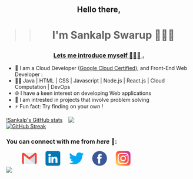 ## <p align="center">Hello there,</p>
>> # <p align="center">I'm Sankalp Swarup 👨🏻‍💻</p>

### <p align="center"> <u>Lets me introduce myself 🧑🏻‍💼 . </u></p>

 - 👋 I am a Cloud Developer ([Google Cloud Certified](https://www.cloudskillsboost.google/public_profiles/0e772187-73e1-461f-8c79-6bcaeffb3031)), and Front-End Web Developer :<br>
 - 👩‍💻 Java  |  HTML  |  CSS  |  Javascript  |  Node.js  |  React.js  |  Cloud Computation  |  DevOps
 - 🌐 I have a keen interest on developing Web applications 
 - 💭 I am intrested in projects that involve problem solving
 - ⚡ Fun fact: Try finding on your own !
 

[!Sankalp's GitHub stats](https://github-readme-stats.vercel.app/api?username=sankalp20&show_icons=true&theme=radical&count_private=true&hide_border=true&title_color=FC6401&icon_color=7F1DA2&bg_color=0D111700)
<img align="right" src="https://github-readme-stats.vercel.app/api/top-langs/?username=sankalp20&theme=radical&title_color=F16707&hide_border=true" width="335px" data-canonical->
[![GitHub Streak](http://github-readme-streak-stats.herokuapp.com?user=sankalp20&hide_border=true&background=0D111700&border=943BDD00&fire=CB0044&sideNums=FC6401&currStreakLabel=ff96e6e&currStreakNum=E7E7E7FF&sideLabels=EFEFE6&dates=4F5D78&stroke=7F1DA2)](https://git.io/streak-stats)
<br>
<!-- <img align="right" src="https://komarev.com/ghpvc/?username=your-github-sankalp20&style=flat-square&color=232323">
<hr> -->


### You can connect with me from _here_ 📧:
&nbsp;&nbsp;&nbsp;&nbsp;&nbsp;&nbsp;&nbsp;&nbsp;&nbsp;&nbsp;
[<img height=40 width=40 align="centre" alt="Mail me" src="gmail.png">](mailto:sankalpforwork@gmail.com) &nbsp;&nbsp;&nbsp;&nbsp;
[<img height=40 width=40 align="centre" alt="Connect on LinkedIn" src="linkedin.png">](https://www.linkedin.com/in/sankalpswarup/)  &nbsp;&nbsp;&nbsp;&nbsp;
[<img height=40 width=40 align="centre" alt="Visit my Twitter Profile" src="twitter.png">](https://twitter.com/sankalp_swarup/)  &nbsp;&nbsp;&nbsp;&nbsp;
[<img height=40 width=40 align="centre" alt="Visit my Facebook Profile" src="facebook.png">](https://www.facebook.com/sankalp.swarup/) &nbsp;&nbsp;&nbsp;&nbsp;
[<img height=40 width=40 align="centre" alt="Visit my Instagram Profile" src="instagram.png">](https://www.instagram.com/sankalpswarup/)
<br>
![](https://raw.githubusercontent.com/halfrost/halfrost/master/icons/header_.png)
